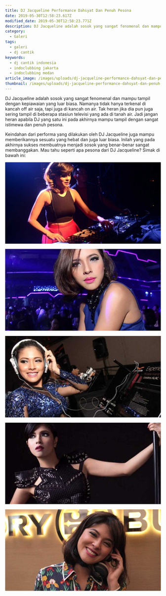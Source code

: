 ```yaml
---
title: DJ Jacqueline Performance Dahsyat Dan Penuh Pesona
date: 2019-05-30T12:58:23.617Z
modified_date: 2019-05-30T12:58:23.771Z
description: DJ Jacqueline adalah sosok yang sangat fenomenal dan mampu tampil dengan kepiawaian yang luar biasa.
category:
  - Galeri
tags:
  - galeri
  - dj cantik
keywords:
  - dj cantik indonesia
  - indoclubbing jakarta
  - indoclubbing medan
article_image: /images/uploads/dj-jacqueline-performance-dahsyat-dan-penuh-pesona-1.jpg
thumbnail: /images/uploads/dj-jacqueline-performance-dahsyat-dan-penuh-pesona-4-003.jpg
---
```

DJ Jacqueline adalah sosok yang sangat fenomenal dan mampu tampil dengan kepiawaian yang luar biasa. Namanya tidak hanya terkenal di kancah off air saja, tapi juga di kancah on air. Tak heran jika dia pun juga sering tampil di beberapa stasiun televisi yang ada di tanah air. Jadi jangan heran apabila DJ yang satu ini pada akhirnya mampu tampil dengan sangat istimewa dan penuh pesona.

Keindahan dari performa yang dilakukan oleh DJ Jacqueline juga mampu memberikannya sesuatu yang hebat dan juga luar biasa. Inilah yang pada akhirnya sukses membuatnya menjadi sosok yang benar-benar sangat membanggakan. Mau tahu seperti apa pesona dari DJ Jacqueline? Simak di bawah ini:

![Gallery: DJ Jacqueline Performance Dahsyat Dan Penuh Pesona](/images/uploads/dj-jacqueline-performance-dahsyat-dan-penuh-pesona-5.jpg)

![Gallery: DJ Jacqueline Performance Dahsyat Dan Penuh Pesona](/images/uploads/dj-jacqueline-performance-dahsyat-dan-penuh-pesona-4.jpg)

![Gallery: DJ Jacqueline Performance Dahsyat Dan Penuh Pesona](/images/uploads/dj-jacqueline-performance-dahsyat-dan-penuh-pesona-3.jpg)

![Gallery: DJ Jacqueline Performance Dahsyat Dan Penuh Pesona](/images/uploads/dj-jacqueline-performance-dahsyat-dan-penuh-pesona-1.jpg)

![Gallery: DJ Jacqueline Performance Dahsyat Dan Penuh Pesona](/images/uploads/dj-jacqueline-performance-dahsyat-dan-penuh-pesona-2.jpg)

